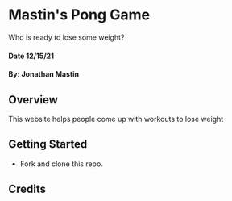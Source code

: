 # Mastin's Pong Game
Who is ready to lose some weight?
#### Date 12/15/21
#### By: Jonathan Mastin

## Overview
This website helps people come up with workouts to lose weight

## Getting Started
- Fork and clone this repo.

## Credits